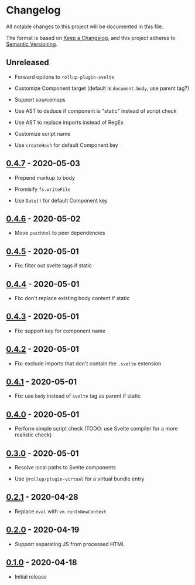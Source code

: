 # Changelog

All notable changes to this project will be documented in this file.

The format is based on [Keep a Changelog](https://keepachangelog.com/en/1.0.0/),
and this project adheres to [Semantic Versioning](https://semver.org/spec/v2.0.0.html).

## Unreleased

- Forward options to `rollup-plugin-svelte`

- Customize Component target (default is `document.body`, use parent tag?)

- Support sourcemaps

- Use AST to deduce if component is "static" instead of script check

- Use AST to replace imports instead of RegEx

- Customize script name

- Use `createHash` for default Component key

## [0.4.7](https://github.com/metonym/posthtml-svelte/releases/tag/0.4.7) - 2020-05-03

- Prepend markup to body

- Promisify `fs.writeFile`

- Use `Date()` for default Component key

## [0.4.6](https://github.com/metonym/posthtml-svelte/releases/tag/0.4.6) - 2020-05-02

- Move `posthtml` to peer dependencies

## [0.4.5](https://github.com/metonym/posthtml-svelte/releases/tag/0.4.5) - 2020-05-01

- Fix: filter out svelte tags if static

## [0.4.4](https://github.com/metonym/posthtml-svelte/releases/tag/0.4.4) - 2020-05-01

- Fix: don't replace existing body content if static

## [0.4.3](https://github.com/metonym/posthtml-svelte/releases/tag/0.4.3) - 2020-05-01

- Fix: support key for component name

## [0.4.2](https://github.com/metonym/posthtml-svelte/releases/tag/0.4.2) - 2020-05-01

- Fix: exclude imports that don't contain the `.svelte` extension

## [0.4.1](https://github.com/metonym/posthtml-svelte/releases/tag/0.4.1) - 2020-05-01

- Fix: use `body` instead of `svelte` tag as parent if static

## [0.4.0](https://github.com/metonym/posthtml-svelte/releases/tag/0.4.0) - 2020-05-01

- Perform simple script check (TODO: use Svelte compiler for a more realistic check)

## [0.3.0](https://github.com/metonym/posthtml-svelte/releases/tag/0.3.0) - 2020-05-01

- Resolve local paths to Svelte components

- Use `@rollup/plugin-virtual` for a virtual bundle entry

## [0.2.1](https://github.com/metonym/posthtml-svelte/releases/tag/0.2.1) - 2020-04-28

- Replace `eval` with `vm.runInNewContext`

## [0.2.0](https://github.com/metonym/posthtml-svelte/releases/tag/0.2.0) - 2020-04-19

- Support separating JS from processed HTML

## [0.1.0](https://github.com/metonym/posthtml-svelte/releases/tag/0.1.0) - 2020-04-18

- Initial release
